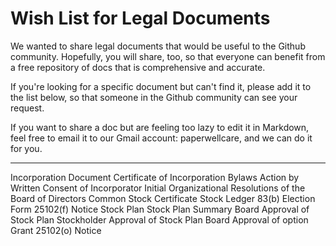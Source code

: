 Wish List for Legal Documents
=======================

We wanted to share legal documents that would be useful to the Github community.  Hopefully, you will share, too, so that everyone can benefit from a free repository of docs that is comprehensive and accurate.

If you're looking for a specific document but can't find it, please add it to the list below, so that someone in the Github community can see your request.  

If you want to share a doc but are feeling too lazy to edit it in Markdown, feel free to email it to our Gmail account: paperwellcare, and we can do it for you.

[1]: http://www.Paperwell.com

*****

Incorporation Document
Certificate of Incorporation
Bylaws
Action by Written Consent of Incorporator
Initial Organizational Resolutions of the Board of Directors
Common Stock Certificate
Stock Ledger
83(b) Election Form
25102(f) Notice
Stock Plan
Stock Plan Summary
Board Approval of Stock Plan
Stockholder Approval of Stock Plan
Board Approval of option Grant
25102(o) Notice


